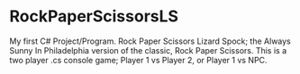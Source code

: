 # RockPaperScissorsLS
My first C# Project/Program. Rock Paper Scissors Lizard Spock; the Always Sunny In Philadelphia version of the classic, Rock Paper Scissors.  This is a two player .cs console game; Player 1 vs Player 2, or Player 1 vs NPC.
